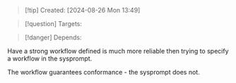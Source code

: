 
>[!tip] Created: [2024-08-26 Mon 13:49]

>[!question] Targets: 

>[!danger] Depends: 

Have a strong workflow defined is much more reliable then trying to specify a workflow in the sysprompt.

The workflow guarantees conformance - the sysprompt does not.